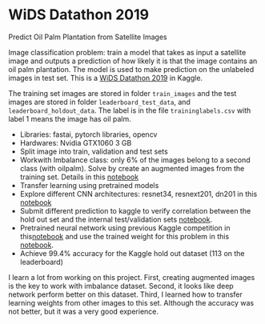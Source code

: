 # WiDS Datathon 2019
Predict Oil Palm Plantation from Satellite Images

Image classification problem: train a model that takes as input a satellite image and outputs a prediction of how likely it is that the image contains an oil palm plantation. The model is used to make prediction on the unlabeled images in test set. This is a [WiDS Datathon 2019](https://www.kaggle.com/c/widsdatathon2019) in Kaggle. 

The training set images are stored in folder `train_images` and the test images are stored in folder `leaderboard_test_data`, and `leaderboard_holdout_data`. The label is in the file `traininglabels.csv` with label 1 means the image has oil palm.
 
* Libraries: fastai, pytorch libraries, opencv
* Hardwares: Nvidia GTX1060 3 GB
* Split image into train, validation and test sets
* Workwith Imbalance class: only 6% of the images belong to a second class (with oilpalm). Solve by create an augmented images from the training set. Details in this [notebook](https://github.com/worasom/WiDS_Datathon_2019/blob/master/generate_augmented_images.ipynb)
*	Transfer learning using pretrained models  
* Explore different CNN architectures: resnet34, resnext201, dn201 in this [notebook](https://github.com/worasom/WiDS_Datathon_2019/blob/master/oil_palm_images-arch_survey.ipynb)
* Submit different prediction to kaggle to verify correlation between the hold out set and the internal test/validation sets [notebook](https://github.com/worasom/WiDS_Datathon_2019/blob/master/oil_palm_images-arch_survey.ipynb).
* Pretrained neural network using previous Kaggle competition in this[notebook](https://github.com/worasom/WiDS_Datathon_2019/blob/master/pretrain_planet.ipynb) and use the trained weight for this problem in this [notebook](https://github.com/worasom/WiDS_Datathon_2019/blob/master/oil_palm_images-trans.ipynb).
*	Achieve 99.4% accuracy for the Kaggle hold out dataset (113 on the leaderboard) 

I learn a lot from working on this project. First, creating augmented images is the key to work with imbalance dataset. Second, it looks like deep network perform better on this dataset. Third, I learned how to transfer learning weights from other images to this set. Although the accuracy was not better, but it was a very good experience. 